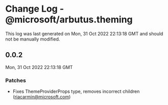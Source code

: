 # Change Log - @microsoft/arbutus.theming

This log was last generated on Mon, 31 Oct 2022 22:13:18 GMT and should not be manually modified.

<!-- Start content -->

## 0.0.2

Mon, 31 Oct 2022 22:13:18 GMT

### Patches

- Fixes ThemeProviderProps type, removes incorrect children (riacarmin@microsoft.com)
